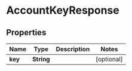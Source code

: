 

# AccountKeyResponse

## Properties

Name | Type | Description | Notes
------------ | ------------- | ------------- | -------------
**key** | **String** |  |  [optional]




